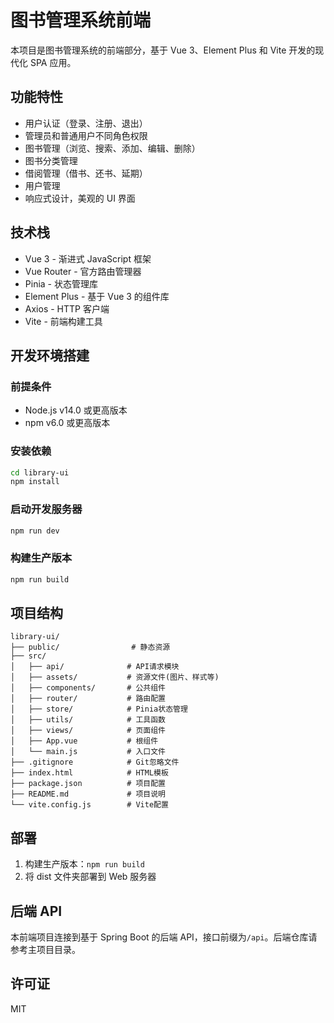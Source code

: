 # 图书管理系统前端

本项目是图书管理系统的前端部分，基于 Vue 3、Element Plus 和 Vite 开发的现代化 SPA 应用。

## 功能特性

- 用户认证（登录、注册、退出）
- 管理员和普通用户不同角色权限
- 图书管理（浏览、搜索、添加、编辑、删除）
- 图书分类管理
- 借阅管理（借书、还书、延期）
- 用户管理
- 响应式设计，美观的 UI 界面

## 技术栈

- Vue 3 - 渐进式 JavaScript 框架
- Vue Router - 官方路由管理器
- Pinia - 状态管理库
- Element Plus - 基于 Vue 3 的组件库
- Axios - HTTP 客户端
- Vite - 前端构建工具

## 开发环境搭建

### 前提条件

- Node.js v14.0 或更高版本
- npm v6.0 或更高版本

### 安装依赖

```bash
cd library-ui
npm install
```

### 启动开发服务器

```bash
npm run dev
```

### 构建生产版本

```bash
npm run build
```

## 项目结构

```
library-ui/
├── public/                # 静态资源
├── src/
│   ├── api/              # API请求模块
│   ├── assets/           # 资源文件(图片、样式等)
│   ├── components/       # 公共组件
│   ├── router/           # 路由配置
│   ├── store/            # Pinia状态管理
│   ├── utils/            # 工具函数
│   ├── views/            # 页面组件
│   ├── App.vue           # 根组件
│   └── main.js           # 入口文件
├── .gitignore            # Git忽略文件
├── index.html            # HTML模板
├── package.json          # 项目配置
├── README.md             # 项目说明
└── vite.config.js        # Vite配置
```

## 部署

1. 构建生产版本：`npm run build`
2. 将 dist 文件夹部署到 Web 服务器

## 后端 API

本前端项目连接到基于 Spring Boot 的后端 API，接口前缀为`/api`。后端仓库请参考主项目目录。

## 许可证

MIT
